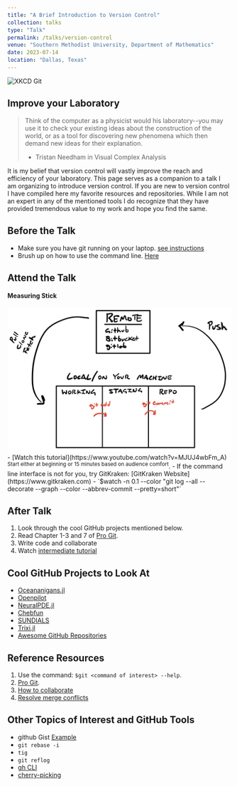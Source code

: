 ```yaml
---
title: "A Brief Introduction to Version Control"
collection: talks
type: "Talk"
permalink: /talks/version-control
venue: "Southern Methodist University, Department of Mathematics"
date: 2023-07-14
location: "Dallas, Texas"
---
```


<img src="https://imgs.xkcd.com/comics/git_2x.png" alt="XKCD Git" width="300"/>


## Improve your Laboratory

> Think of the computer as a physicist would his laboratory--you may use it to check your existing ideas about the construction of the world, or as a tool for discovering new phenomena which then demand new ideas for their explanation.
>
> - Tristan Needham in Visual Complex Analysis

It is my belief that version control will vastly improve the reach and efficiency of your laboratory. This page serves as a companion to a talk I am organizing to introduce version control. If you are new to version control I have compiled here my favorite resources and repositories. While I am not an expert in any of the mentioned tools I do recognize that they have provided tremendous value to my work and hope you find the same.

## Before the Talk
- Make sure you have git running on your laptop. [see instructions](https://git-scm.com/book/en/v2/Getting-Started-Installing-Git)
- Brush up on how to use the command line. [Here](https://buildmedia.readthedocs.org/media/pdf/lym/latest/lym.pdf)

## Attend the Talk
#### Measuring Stick
<img src="/images/vcMetalModel.jpeg" width="600"/>
- [Watch this tutorial](https://www.youtube.com/watch?v=MJUJ4wbFm_A) <sup>Start either at beginning or 15 minutes based on audience comfort</sup>.
- If the command line interface is not for you, try GitKraken: [GitKraken Website](https://www.gitkraken.com)
- `$watch -n 0.1 --color "git log --all --decorate --graph --color --abbrev-commit --pretty=short"`

## After Talk
1. Look through the cool GitHub projects mentioned below.
2. Read Chapter 1-3 and 7 of [Pro Git](https://git-scm.com/book/en/v2).
3. Write code and collaborate
4. Watch [intermediate tutorial](https://www.youtube.com/watch?v=qsTthZi23VE)

## Cool GitHub Projects to Look At
- [Oceananigans.jl](https://github.com/CliMA/Oceananigans.jl)
- [Openpilot](https://github.com/commaai/openpilot)
- [NeuralPDE.jl](https://github.com/SciML/NeuralPDE.jl)
- [Chebfun](https://github.com/chebfun/chebfun)
- [SUNDIALS](https://github.com/LLNL/sundials)
- [Trixi.jl](https://github.com/trixi-framework/Trixi.jl)
- [Awesome GitHub Repositories](https://github.com/sindresorhus/awesome)

## Reference Resources
1. Use the command: `$git <command of interest> --help`.
2. [Pro Git](https://git-scm.com/book/en/v2).
3. [How to collaborate](https://trixi-framework.github.io/HOHQMesh.jl/stable/github-git/)
4. [Resolve merge conflicts](https://docs.github.com/en/pull-requests/collaborating-with-pull-requests/addressing-merge-conflicts/resolving-a-merge-conflict-using-the-command-line)

## Other Topics of Interest and GitHub Tools
- github Gist [Example](https://gist.github.com/masonamccallum/65c98ef803895eca11ac072f7d7de963)
- `git rebase -i`
- `tig`
- `git reflog`
- [gh CLI](https://cli.github.com/manual/gh)
- [cherry-picking](https://git-scm.com/docs/git-cherry-pick)

